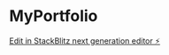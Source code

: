 # MyPortfolio

[Edit in StackBlitz next generation editor ⚡️](https://stackblitz.com/~/github.com/nathimike102/MyPortfolio)